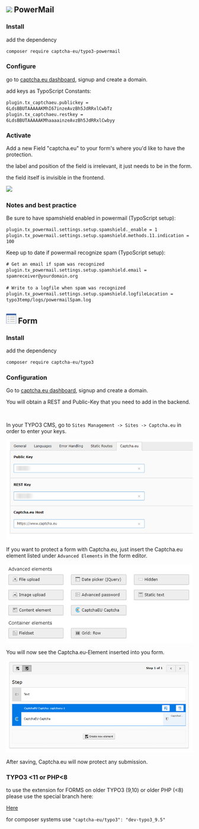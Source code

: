 
## <img src="https://wp.captcha.eu/wp-content/uploads/2023/09/powermail_10.7.3.svg" width=27> PowerMail 

### Install
add the dependency
```sh
composer require captcha-eu/typo3-powermail
```

### Configure
go to <a href="https://www.captcha.eu/dashboard">captcha.eu dashboard</a>, signup and create a domain.

add keys as  TypoScript Constants:

```
plugin.tx_captchaeu.publickey = 6LdsBBUTAAAAAKMhI67inzeAvzBh5JdRRxlCwbTz
plugin.tx_captchaeu.restkey = 6LdsBBUTAAAAAKMhaaaainzeAvzBh5JdRRxlCwbyy
```

### Activate

Add a new Field "captcha.eu" to your form's where you'd like to have the protection.


the label and position of the field is irrelevant, it just needs to be in the form.


the field itself is invisible in the frontend.

<img src="files/typo3/powermail.png">

### Notes and best practice

Be sure to have spamshield enabled in powermail (TypoScript setup):


```
plugin.tx_powermail.settings.setup.spamshield._enable = 1
plugin.tx_powermail.settings.setup.spamshield.methods.11.indication = 100
```

Keep up to date if powermail recognize spam (TypoScript setup):

```
# Get an email if spam was recognized
plugin.tx_powermail.settings.setup.spamshield.email = spamreceiver@yourdomain.org

# Write to a logfile when spam was recognized
plugin.tx_powermail.settings.setup.spamshield.logfileLocation = typo3temp/logs/powermailSpam.log
```

## <img src="files/typo3/form.svg" width=27> Form 

### Install
add the dependency
```bash
composer require captcha-eu/typo3
```

### Configuration
Go to <a href="https://www.captcha.eu/dashboard">captcha.eu dashboard</a>, signup and create a domain.

You will obtain a REST and Public-Key that you need to add in the backend.

<br />

In your TYPO3 CMS, go to `Sites Management -> Sites -> Captcha.eu` in order to enter your keys.

![TYPO3 Site Configuration](files/typo3/typo3-site-config.png)

If you want to protect a form with Captcha.eu, just insert the Captcha.eu element listed under `Advanced Elements` in the form editor.

![TYPO3 Form Builder 1](files/typo3/typo3-form-element.png)

You will now see the Captcha.eu-Element inserted into you form.

![TYPO3 Form Builder 2](files/typo3/typo3-form-config.png)

After saving, Captcha.eu will now protect any submission.

### TYPO3 &lt;11 or PHP&lt;8

to use the extension for FORMS on older TYPO3 (9,10) or older PHP (&lt;8) please use the special branch here:

<a href="https://github.com/captcha-eu/typo3/archive/refs/heads/typo3_9.5.zip">Here</a>


for composer systems use `"captcha-eu/typo3": "dev-typo3_9.5"`


